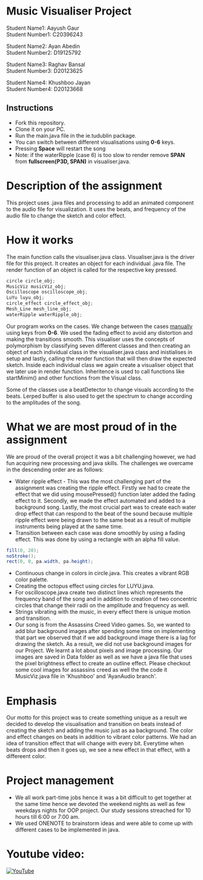 # Music Visualiser Project

Student Name1: 		Aayush Gaur </br>
Student Number1: 	C20396243</br>

Student Name2: 		Ayan Abedin</br>
Student Number2: 	D19125792</br>

Student Name3: 		Raghav Bansal</br>
Student Number3: 	D20123625</br>

Student Name4: 		Khushboo Jayan</br>
Student Number4: 	D20123668</br>

## Instructions 
- Fork this repository.
- Clone it on your PC.
- Run the main.java file in the ie.tudublin package.
- You can switch between different visualisations using **0-6** keys.
- Pressing **Space** will restart the song
- Note: if the waterRipple (case 6) is too slow to render remove **SPAN** from **fullscreen(P3D, SPAN)** in visualiser.java.

# Description of the assignment
This project uses .java files and processing to add an animated component to the audio file for visualization. It uses the beats, and frequency of the audio file to change the sketch and color effect.

# How it works
The main function calls the visualiser.java class. Visualiser.java is the driver file for this project. It creates an object for each individual .java file. The render function of an object is called for the respective key pressed.

```java
circle circle_obj;
MusicViz musicViz_obj;
Oscilloscope oscilloscope_obj;
LuYu luyu_obj;
circle_effect circle_effect_obj;
Mesh_Line mesh_line_obj;
waterRipple waterRipple_obj;
```

Our program works on the cases. We change between the cases <ins>manually</ins> using keys from **0-6**. We used the fading effect to avoid any distortion and making the transitions smooth.
This visualiser uses the concepts of polymorphism by classifying seven different classes and then creating an object of each individual class in the visualiser.java class and inistialises in setup and lastly, calling the render function that will then draw the expected sketch. Inside each individual class we again create a visualiser object that we later use in render function. Inheritence is used to call functions like startMinim() and other functions from the Visual class.

Some of the classes use a beatDetector to change visuals according to the beats. Lerped buffer is also used to get the spectrum to change according to the amplitudes of the song.


# What we are most proud of in the assignment
We are proud of the overall project it was a bit challenging however, we had fun acquiring new processing and java skills. The challenges we overcame in the descending order are as follows:
- Water ripple effect - This was the most challenging part of the assignment was creating the ripple effect. Firstly we had to create the effect that we did using mousePressed() function later added the fading effect to it. Secondly, we made the effect automated and added to a background song. Lastly, the most crucial part was to create each water drop effect that can respond to the beat of the sound because multiple ripple effect were being drawn to the same beat as a result of multiple instruments being played at the same time.
- Transition between each case was done smoothly by using a fading effect. This was done by using a rectangle with an alpha fill value.
```java
fill(0, 20);
noStroke();
rect(0, 0, pa.width, pa.height);
```
- Continuous change in colors in circle.java. This creates a vibrant RGB color palette. 
- Creating the octopus effect using circles for LUYU.java. 
- For oscilloscope.java create two distinct lines which represents the frequency band of the song and in addition to creation of two concentric circles that change their radii on the amplitude and frequency as well.
- Strings vibrating with the music, in every effect there is unique motion and transition. 
- Our song is from the Assassins Creed Video games. So, we wanted to add blur background images after spending some time on implementing that part we observed that  if we add background image there is a lag for drawing the sketch. As a result, we did not use background images for our Project. We learnt a lot about pixels and image processing. Our images are saved in Data folder as well as we have a java file that uses the pixel brightness effect to create an outline effect. Please checkout some cool images for assassins creed as well the the code it MusicViz.java file in 'Khushboo' and 'AyanAudio branch'. 


# Emphasis
Our motto for this project was to create something unique as a result we decided to develop the visualisation and transition on beats instead of creating the sketch and adding the music just as aa background. The color and effect changes on beats in addition to vibrant color patterns. We had an idea of transition effect that will change with every bit. Everytime when beats drops and then it goes up, we see a new effect in that effect, with a differeent color. 

# Project management
- We all work part-time jobs hence it was a bit difficult to get together at the same time hence we devoted the weekend nights as well as few weekdays nights for OOP project. Our study sessions streached for 10 hours  till 6:00 or 7:00 am.
- We used ONENOTE to brainstorm ideas and were able to come up with different cases to be implemented in java. 


# Youtube video:

[![YouTube](https://img.youtube.com/vi/NW0Q_yS2Hpo/0.jpg)](https://youtu.be/NW0Q_yS2Hpo)

